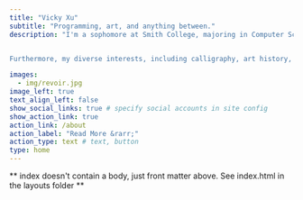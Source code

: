 ```yaml
---
title: "Vicky Xu"
subtitle: "Programming, art, and anything between."
description: "I'm a sophomore at Smith College, majoring in Computer Science and Data Science with a Museums Concentration. My passion lies in using code for social good, whether it's promoting equality for disabled individuals, addressing urgent environmental concerns, or enhancing accessibility accommodations. As the president of the Smith Data Science club, I actively work towards bringing resources to empower girls in these fields.


Furthermore, my diverse interests, including calligraphy, art history, and a museum internship, have significantly influenced my life and aspirations. I view artwork as a profound reflection of its era, encapsulating culture, education, and aesthetic appreciation. This perspective fuels my desire to utilize machine learning as a tool for investigating the evolution of artwork, exploring its connections and migrations across different periods, and discovering the fascinating convergence of museum and technology."

images:
  - img/revoir.jpg
image_left: true
text_align_left: false
show_social_links: true # specify social accounts in site config
show_action_link: true
action_link: /about
action_label: "Read More &rarr;"
action_type: text # text, button
type: home
---
```


** index doesn't contain a body, just front matter above.
See index.html in the layouts folder **
